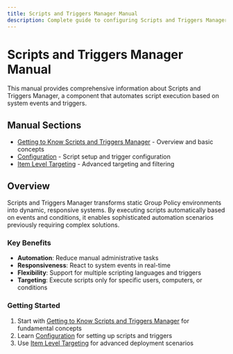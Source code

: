 ```yaml
---
title: Scripts and Triggers Manager Manual
description: Complete guide to configuring Scripts and Triggers Manager
---
```


# Scripts and Triggers Manager Manual

This manual provides comprehensive information about Scripts and Triggers Manager, a component that automates script execution based on system events and triggers.

## Manual Sections

- [Getting to Know Scripts and Triggers Manager](gettingtoknow) - Overview and basic concepts
- [Configuration](configuration) - Script setup and trigger configuration
- [Item Level Targeting](itemleveltargeting) - Advanced targeting and filtering

## Overview

Scripts and Triggers Manager transforms static Group Policy environments into dynamic, responsive systems. By executing scripts automatically based on events and conditions, it enables sophisticated automation scenarios previously requiring complex solutions.

### Key Benefits

- **Automation**: Reduce manual administrative tasks
- **Responsiveness**: React to system events in real-time
- **Flexibility**: Support for multiple scripting languages and triggers
- **Targeting**: Execute scripts only for specific users, computers, or conditions

### Getting Started

1. Start with [Getting to Know Scripts and Triggers Manager](gettingtoknow) for fundamental concepts
2. Learn [Configuration](configuration) for setting up scripts and triggers
3. Use [Item Level Targeting](itemleveltargeting) for advanced deployment scenarios
